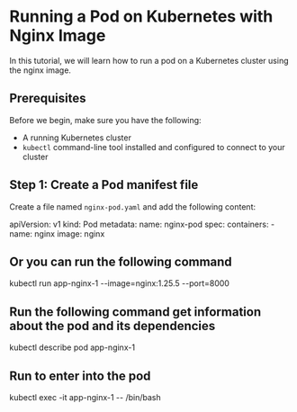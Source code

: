 # Running a Pod on Kubernetes with Nginx Image

In this tutorial, we will learn how to run a pod on a Kubernetes cluster using the nginx image.

## Prerequisites

Before we begin, make sure you have the following:

- A running Kubernetes cluster
- `kubectl` command-line tool installed and configured to connect to your cluster

## Step 1: Create a Pod manifest file

Create a file named `nginx-pod.yaml` and add the following content:


apiVersion: v1
kind: Pod
metadata:
    name: nginx-pod
spec:
    containers:
    - name: nginx
        image: nginx

## Or you can run the following command

kubectl run app-nginx-1 --image=nginx:1.25.5 --port=8000

## Run the following command get information about the pod and its dependencies

kubectl describe pod app-nginx-1

## Run to enter into the pod 

kubectl exec -it app-nginx-1 -- /bin/bash


